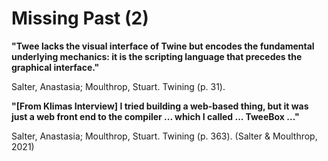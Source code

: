 # Missing Past (2)

**"Twee lacks the visual interface of Twine but encodes the fundamental underlying mechanics: it is the scripting language that precedes the graphical interface."**

Salter, Anastasia; Moulthrop, Stuart. Twining (p. 31).

**"[From Klimas Interview] I tried building a web-based thing, but it was just a web front end to the compiler ... which I called ... TweeBox ..."**

Salter, Anastasia; Moulthrop, Stuart. Twining (p. 363).
(Salter & Moulthrop, 2021)
